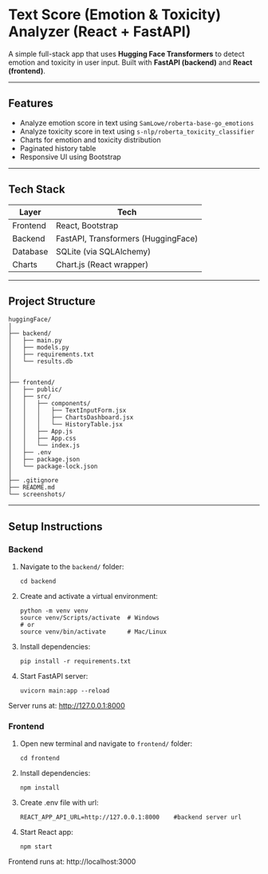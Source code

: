 # Text Score (Emotion & Toxicity)  Analyzer (React + FastAPI)

A simple full-stack app that uses **Hugging Face Transformers** to detect emotion and toxicity in user input. Built with **FastAPI (backend)** and **React (frontend)**.

---

## Features

- Analyze emotion score in text using `SamLowe/roberta-base-go_emotions`
- Analyze toxicity score in text using  `s-nlp/roberta_toxicity_classifier`
- Charts for emotion and toxicity distribution
- Paginated history table
- Responsive UI using Bootstrap

---

## Tech Stack

| Layer      | Tech               |
|------------|--------------------|
| Frontend   | React, Bootstrap   |
| Backend    | FastAPI, Transformers (HuggingFace) |
| Database   | SQLite (via SQLAlchemy) |
| Charts     | Chart.js (React wrapper) |

---

## Project Structure
```
huggingFace/
│
├── backend/                   
│   ├── main.py                
│   ├── models.py              
│   ├── requirements.txt       
│   └── results.db             
│                       
│
├── frontend/                  
│   ├── public/               
│   ├── src/                   
│   │   ├── components/        
│   │   │   ├── TextInputForm.jsx
│   │   │   ├── ChartsDashboard.jsx
│   │   │   └── HistoryTable.jsx
│   │   ├── App.js             
│   │   ├── App.css           
│   │   └── index.js           
│   ├── .env                   
│   ├── package.json           
│   └── package-lock.json      
│
├── .gitignore                 
├── README.md                  
└── screenshots/               
```


---

## Setup Instructions

### Backend

1. Navigate to the `backend/` folder:
   ```
   cd backend
2. Create and activate a virtual environment:
   ```
   python -m venv venv
   source venv/Scripts/activate  # Windows
   # or
   source venv/bin/activate      # Mac/Linux
3. Install dependencies:
   ```
   pip install -r requirements.txt
4. Start FastAPI server:
   ```
   uvicorn main:app --reload
   
Server runs at: http://127.0.0.1:8000

### Frontend

1. Open new terminal and navigate to `frontend/` folder:
   ```
   cd frontend
2. Install dependencies:
   ```
   npm install
3. Create .env file with url:
   ```
   REACT_APP_API_URL=http://127.0.0.1:8000    #backend server url
4. Start React app:
   ```
   npm start
   
Frontend runs at: http://localhost:3000
